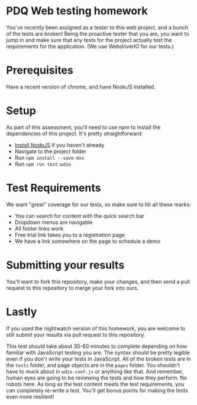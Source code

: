 # PDQ Web testing homework

You've recently been assigned as a tester to this web project, and a bunch of the tests are broken! Being the proactive tester that you are, you want to jump in and make sure that any tests for the project actually test the requirements for the application.
(We use WebdriverIO for our tests.)

# Prerequisites

Have a recent version of chrome, and have NodeJS installed.

# Setup

As part of this assessment, you'll need to use npm to install the dependencies of this project. It's pretty straightforward:

- [Install NodeJS](https://nodejs.org/en/) if you haven't already
- Navigate to the project folder
- Run `npm install --save-dev`
- Run `npm run test:wdio`

# Test Requirements

We want "great" coverage for our tests, so make sure to hit all these marks:

- You can search for content with the quick search bar
- Dropdown menus are navigable
- All footer links work
- Free trial link takes you to a registration page
- We have a link somewhere on the page to schedule a demo

# Submitting your results

You'll want to fork this repository, make your changes, and then send a pull request to this repository to merge your fork into ours.

# Lastly

If you used the nightwatch version of this homework, you are welcome to still submit your results via pull request to this repository.

This test should take about 30-60 minutes to complete depending on how familiar with JavaScript testing you are. The syntax should be pretty legible even if you don't write your tests in JavaScript. All of the broken tests are in the `tests` folder, and page objects are in the `pages` folder. You shouldn't have to muck about in `wdio.conf.js` or anything like that. And remember, human eyes are going to be reviewing the tests and how they perform. No robots here. As long as the test content meets the test requirements, you can completely re-write a test. You'll get bonus points for making the tests even more resilient!
